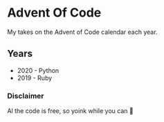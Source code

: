 # Advent Of Code
My takes on the Advent of Code calendar each year.

## Years
- 2020 - Python
- 2019 - Ruby

### Disclaimer
Al the code is free, so yoink while you can 🐷
